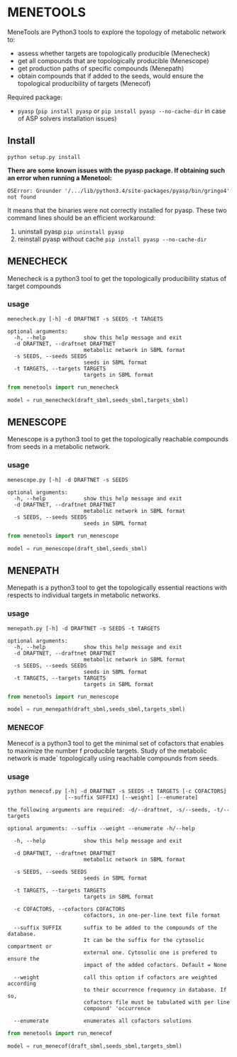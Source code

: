 # MENETOOLS

MeneTools are Python3 tools to explore the topology of metabolic network to:
* assess whether targets are topologically producible (Menecheck)
* get all compounds that are topologically producible (Menescope)
* get production paths of specific compounds (Menepath)
* obtain compounds that if added to the seeds, would ensure the topological producibility of targets (Menecof)

Required package:
* ``pyasp`` (``pip install pyasp`` or ``pip install pyasp --no-cache-dir`` in case of ASP solvers installation issues)

## Install

```
python setup.py install
```

**There are some known issues with the pyasp package. If obtaining such an error when running a Menetool:**

``OSError: Grounder '/.../lib/python3.4/site-packages/pyasp/bin/gringo4' not found``

It means that the binaries were not correctly installed for pyasp.
These two command lines should be an efficient workaround:
1. uninstall pyasp
``pip uninstall pyasp``
2. reinstall pyasp without cache
``pip install pyasp --no-cache-dir``

## MENECHECK

Menecheck is a python3 tool to get the topologically producibility status of target compounds

### usage

```
menecheck.py [-h] -d DRAFTNET -s SEEDS -t TARGETS

optional arguments:
  -h, --help            show this help message and exit
  -d DRAFTNET, --draftnet DRAFTNET
                        metabolic network in SBML format
  -s SEEDS, --seeds SEEDS
                        seeds in SBML format
  -t TARGETS, --targets TARGETS
                        targets in SBML format
```


```python
from menetools import run_menecheck

model = run_menecheck(draft_sbml,seeds_sbml,targets_sbml)
```

## MENESCOPE

Menescope is a python3 tool to get the topologically reachable compounds from
seeds in a metabolic network.

### usage

```
menescope.py [-h] -d DRAFTNET -s SEEDS

optional arguments:
  -h, --help            show this help message and exit
  -d DRAFTNET, --draftnet DRAFTNET
                        metabolic network in SBML format
  -s SEEDS, --seeds SEEDS
                        seeds in SBML format
```

```python
from menetools import run_menescope

model = run_menescope(draft_sbml,seeds_sbml)
```

## MENEPATH

Menepath is a python3 tool to get the topologically essential reactions with
respects to individual targets in metabolic networks.

### usage

```
menepath.py [-h] -d DRAFTNET -s SEEDS -t TARGETS

optional arguments:
  -h, --help            show this help message and exit
  -d DRAFTNET, --draftnet DRAFTNET
                        metabolic network in SBML format
  -s SEEDS, --seeds SEEDS
                        seeds in SBML format
  -t TARGETS, --targets TARGETS
                        targets in SBML format
```

```python
from menetools import run_menescope

model = run_menepath(draft_sbml,seeds_sbml,targets_sbml)
```

### MENECOF

Menecof is a python3 tool to get the minimal set of cofactors that enables to
maximize the number f producible targets. Study of the metabolic network is made`
topologically using reachable compounds from seeds.

### usage

```
python menecof.py [-h] -d DRAFTNET -s SEEDS -t TARGETS [-c COFACTORS]
                  [--suffix SUFFIX] [--weight] [--enumerate]

the following arguments are required: -d/--draftnet, -s/--seeds, -t/--targets

optional arguments: --suffix --weight --enumerate -h/--help

  -h, --help            show this help message and exit

  -d DRAFTNET, --draftnet DRAFTNET
                        metabolic network in SBML format

  -s SEEDS, --seeds SEEDS
                        seeds in SBML format

  -t TARGETS, --targets TARGETS
                        targets in SBML format

  -c COFACTORS, --cofactors COFACTORS
                        cofactors, in one-per-line text file format

  --suffix SUFFIX       suffix to be added to the compounds of the database.
                        It can be the suffix for the cytosolic compartment or
                        external one. Cytosolic one is prefered to ensure the
                        impact of the added cofactors. Default = None

  --weight              call this option if cofactors are weighted according
                        to their occurrence frequency in database. If so,
                        cofactors file must be tabulated with per line
                        compound' 'occurrence

  --enumerate           enumerates all cofactors solutions
```

```python
from menetools import run_menecof

model = run_menecof(draft_sbml,seeds_sbml,targets_sbml)
```
